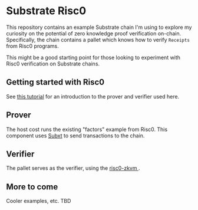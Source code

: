 # Substrate Risc0
This repository contains an example Substrate chain I'm using to explore my curiosity on the potential of zero knowledge proof verification on-chain. Specifically, the chain contains a pallet which knows how to verify `Receipts` from Risc0 programs.

This might be a good starting point for those looking to experiment with Risc0 verification on Substrate chains.

## Getting started with Risc0
See [this tutorial](https://www.risczero.com/docs/examples/hello_multiply) for an introduction to the prover and verifier used here.

## Prover
The host cost runs the existing "factors" example from Risc0. This component uses [Subxt](https://github.com/paritytech/subxt) to send transactions to the chain.

## Verifier
The pallet serves as the verifier, using the [risc0-zkvm ](https://docs.rs/risc0-zkvm/latest/risc0_zkvm/). 

## More to come
Cooler examples, etc. TBD
